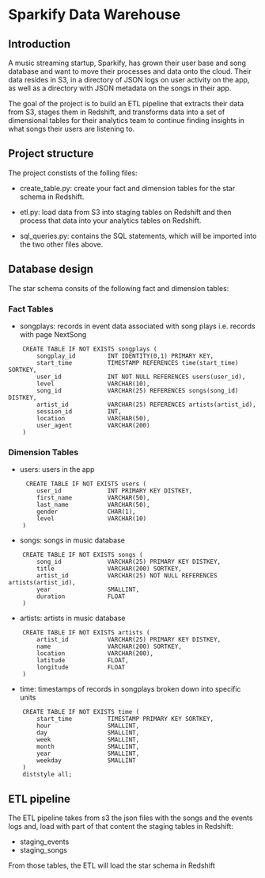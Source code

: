 # Sparkify Data Warehouse

## Introduction

A music streaming startup, Sparkify, has grown their user base and song database and want to move their processes and data onto the cloud. Their data resides in S3, in a directory of JSON logs on user activity on the app, as well as a directory with JSON metadata on the songs in their app.

The goal of the project is to build an ETL pipeline that extracts their data from S3, stages them in Redshift, and transforms data into a set of dimensional tables for their analytics team to continue finding insights in what songs their users are listening to. 

## Project structure

The project constists of the folling files:

- create_table.py: create your fact and dimension tables for the star schema in Redshift.

- etl.py: load data from S3 into staging tables on Redshift and then process that data into your analytics tables on Redshift.

- sql_queries.py: contains the SQL statements, which will be imported into the two other files above.

## Database design

The star schema consits of the following fact and dimension tables:

### Fact Tables
    
- songplays: records in event data associated with song plays i.e. records with page NextSong

```
    CREATE TABLE IF NOT EXISTS songplays (
        songplay_id         INT IDENTITY(0,1) PRIMARY KEY, 
        start_time          TIMESTAMP REFERENCES time(start_time) SORTKEY, 
        user_id             INT NOT NULL REFERENCES users(user_id), 
        level               VARCHAR(10), 
        song_id             VARCHAR(25) REFERENCES songs(song_id) DISTKEY, 
        artist_id           VARCHAR(25) REFERENCES artists(artist_id), 
        session_id          INT, 
        location            VARCHAR(50), 
        user_agent          VARCHAR(200)
    )
```

### Dimension Tables

- users: users in the app

```
     CREATE TABLE IF NOT EXISTS users (
        user_id             INT PRIMARY KEY DISTKEY, 
        first_name          VARCHAR(50), 
        last_name           VARCHAR(50), 
        gender              CHAR(1), 
        level               VARCHAR(10)
    )
```

- songs: songs in music database

```
    CREATE TABLE IF NOT EXISTS songs (
        song_id             VARCHAR(25) PRIMARY KEY DISTKEY, 
        title               VARCHAR(200) SORTKEY, 
        artist_id           VARCHAR(25) NOT NULL REFERENCES artists(artist_id), 
        year                SMALLINT, 
        duration            FLOAT
    )
```

- artists: artists in music database

```
    CREATE TABLE IF NOT EXISTS artists (
        artist_id           VARCHAR(25) PRIMARY KEY DISTKEY, 
        name                VARCHAR(200) SORTKEY, 
        location            VARCHAR(200), 
        latitude            FLOAT, 
        longitude           FLOAT
    )
 ```
 
- time: timestamps of records in songplays broken down into specific units

```
    CREATE TABLE IF NOT EXISTS time (
        start_time          TIMESTAMP PRIMARY KEY SORTKEY, 
        hour                SMALLINT, 
        day                 SMALLINT, 
        week                SMALLINT, 
        month               SMALLINT, 
        year                SMALLINT, 
        weekday             SMALLINT
    )
    diststyle all;
```


## ETL pipeline

The ETL pipeline takes from s3 the json files with the songs and the events logs and, 
load with part of that content the staging tables in Redshift: 

- staging_events  
- staging_songs

From those tables, the ETL will load the star schema in Redshift

